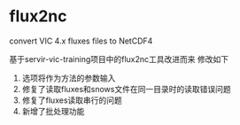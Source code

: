# flux2nc
convert VIC 4.x fluxes files to NetCDF4

基于servir-vic-training项目中的flux2nc工具改进而来
修改如下
1. 选项将作为方法的参数输入
2. 修复了读取fluxes和snows文件在同一目录时的读取错误问题
3. 修复了fluxes读取串行的问题
4. 新增了批处理功能
